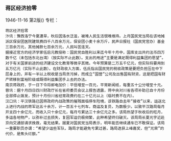 ### 蒋区经济拾零

1946-11-16
第2版()
专栏：

    蒋区经济拾零
    汴讯：豫西洛宁今夏遭旱，秋后因洛水泛滥，被难人民生活很难维持。上月国民党当局在该地摊派区保安团医院建筑费四千八百余万元，保安团小麦十余万斤，民声日报社（国民党官办）基金三百余万元，其他摊款七百余万元，人民叫苦连天。
    据接近官方的经济学家伍启元教授称：国民党自胜利以来迄今年十月中，国库支出共约法币四万数千亿（未包括东北台湾）（按实际不止此数）。支出的用途“主要是满足既得利益集团的愿望”。对于有关国家前途的经济建设文化教育等微乎其微。今年预算是二万五千亿元，但实际将要用到五万亿元（实际不止此数）。在财政收入方面，伍氏指出国民党的税收政策是要把负担压在中下层身上的，并有一半以上税收是当局贪污掉，而成立“国营”公司及出售国有财资，这是把国有财产转移到富裕阶级或既得利益集团手上去的办法。
    南京蒋政府，于一日下令将邮电加价：平信增至一百元，平常新闻纸，每重五十公分增至十元。
    蓉讯：据十月四日四川财政厅长在省府委员会议上报告透露，蒋中央对川省各项补助已自十月份全部停止拨发，预计十月份川省经常政费约在二十亿元以上（临时费不在内）。
    汉口讯：平汉铁路已因蒋政府内战政策的摧残面临停车险境，该铁路自去年“接收”以来，运送北上进行内战的蒋军达五十余万，计一百五十七列车，商运及复员，为数极少。以致平汉路局每月开支四十余亿元，而收入只十余亿元，每月亏累达三十余亿元之多。该局热望于秋收后的旺月，多运各地物产，以弥补过去损失，复因军运仍极频繁，此种希望终归破灭。该局局长夏光宇近赴京向交通部请求挽救，毫无结果。据夏对国民党当局表示，明年能否继续通车已不敢保证。该局一重要职员亦谓：“希望少运些军队，路局才能避免亏累过甚，路局迭获上峰嘉奖，但“光荣”的代价，是焦头烂额。”
